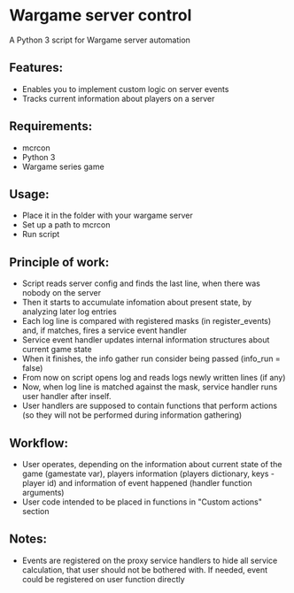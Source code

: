 Wargame server control
===========================
A Python 3 script for Wargame server automation

Features:
------------------
 - Enables you to implement custom logic on server events
 - Tracks current information about players on a server

Requirements:
-----------------
 - mcrcon
 - Python 3
 - Wargame series game

Usage:
------------------
 - Place it in the folder with your wargame server
 - Set up a path to mcrcon
 - Run script
 
Principle of work:
-------------------
 - Script reads server config and finds the last line, when there was nobody on the server
 - Then it starts to accumulate infomation about present state, by analyzing later log entries
 - Each log line is compared with registered masks (in register_events) and, if matches, fires a service event handler
 - Service event handler updates internal information structures about current game state
 - When it finishes, the info gather run consider being passed (info_run = false)
 - From now on script opens log and reads logs newly written lines (if any)
 - Now, when log line is matched against the mask, service handler runs user handler after inself.
 - User handlers are supposed to contain functions that perform actions (so they will not be performed during information gathering)
 
Workflow:
-------------------
 - User operates, depending on the information about current state of the game 
 (gamestate var), players information (players dictionary, keys - player id) and information of event happened (handler function arguments)
 - User code intended to be placed in functions in "Custom actions" section
 
 
Notes:
------------------
 - Events are registered on the proxy service handlers to hide all service calculation, that user should not be bothered with. 
 If needed, event could be registered on user function directly